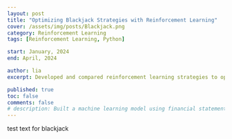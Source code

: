 ```yaml
---
layout: post
title: "Optimizing Blackjack Strategies with Reinforcement Learning"
cover: /assets/img/posts/Blackjack.png
category: Reinforcement Learning
tags: [Reinforcement Learning, Python]

start: January, 2024
end: April, 2024

author: lia
excerpt: Developed and compared reinforcement learning strategies to optimize decision-making in Blackjack.

published: true
toc: false
comments: false
# description: Built a machine learning model using financial statement data to predict the one-year probability of default for Banca Massiccia’s borrowers, achieving high accuracy to enhance loan underwriting and risk management.
---
```


test text for blackjack

